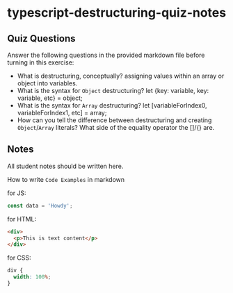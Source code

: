 # typescript-destructuring-quiz-notes

## Quiz Questions

Answer the following questions in the provided markdown file before turning in this exercise:

- What is destructuring, conceptually?
  assigning values within an array or object into variables.
- What is the syntax for `Object` destructuring?
  let {key: variable, key: variable, etc} = object;
- What is the syntax for `Array` destructuring?
  let [variableForIndex0, variableForIndex1, etc] = array;
- How can you tell the difference between destructuring and creating `Object`/`Array` literals?
  What side of the equality operator the []/{} are.

## Notes

All student notes should be written here.

How to write `Code Examples` in markdown

for JS:

```javascript
const data = 'Howdy';
```

for HTML:

```html
<div>
  <p>This is text content</p>
</div>
```

for CSS:

```css
div {
  width: 100%;
}
```
